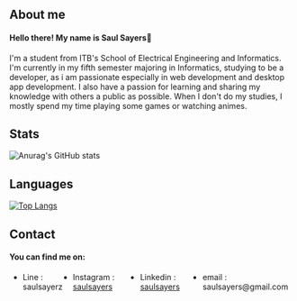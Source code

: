 <h2>About me</h2>
<h4>Hello there! My name is Saul Sayers👋</h4>

I'm a student from ITB's School of Electrical Engineering and Informatics. I'm currently in my fifth semester majoring in Informatics, studying to be a developer, as i am passionate especially in web development and desktop app development. I also have a passion for learning and sharing my knowledge with others a public as possible. When I don't do my studies, I mostly spend my time playing some games or watching animes. 

<h2>Stats</h2>

![Anurag's GitHub stats](https://github-readme-stats.vercel.app/api?username=saulsayerz&show_icons=true&theme=radical)   

<h2>Languages</h2>

[![Top Langs](https://github-readme-stats.vercel.app/api/top-langs/?username=saulsayerz&hide=jupyternotebook&theme=vision-friendly-dark)](https://github.com/anuraghazra/github-readme-stats)

<h2>Contact</h2>
<h4>You can find me on: </h4>

<ul style="display:flex;">
<li>Line : saulsayerz</li>
<li>Instagram : <a href="https://www.instagram.com/saulsayers/?hl=en">saulsayers</a></li>
<li>Linkedin : <a href="https://www.linkedin.com/in/saulsayers/?originalSubdomain=id">saulsayers</a></li>
<li>email : saulsayers@gmail.com</li>
</ul>
